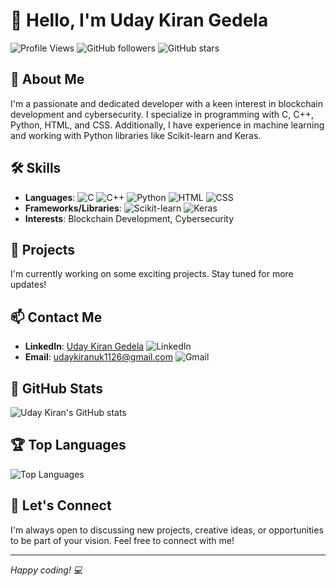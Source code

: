 # 👋 Hello, I'm Uday Kiran Gedela

![Profile Views](https://komarev.com/ghpvc/?username=UdayKiran112&color=brightgreen)
![GitHub followers](https://img.shields.io/github/followers/UdayKiran112?label=Follow&style=social)
![GitHub stars](https://img.shields.io/github/stars/UdayKiran112?affiliations=OWNER%2CCOLLABORATOR&style=social)

## 🚀 About Me

I'm a passionate and dedicated developer with a keen interest in blockchain development and cybersecurity. I specialize in programming with C, C++, Python, HTML, and CSS. Additionally, I have experience in machine learning and working with Python libraries like Scikit-learn and Keras.

## 🛠️ Skills

- **Languages**: 
  ![C](https://img.shields.io/badge/C-A8B9CC?style=flat-square&logo=c&logoColor=white)
  ![C++](https://img.shields.io/badge/C++-00599C?style=flat-square&logo=cplusplus&logoColor=white)
  ![Python](https://img.shields.io/badge/Python-3776AB?style=flat-square&logo=python&logoColor=white)
  ![HTML](https://img.shields.io/badge/HTML5-E34F26?style=flat-square&logo=html5&logoColor=white)
  ![CSS](https://img.shields.io/badge/CSS3-1572B6?style=flat-square&logo=css3&logoColor=white)
- **Frameworks/Libraries**: 
  ![Scikit-learn](https://img.shields.io/badge/scikit--learn-F7931E?style=flat-square&logo=scikit-learn&logoColor=white)
  ![Keras](https://img.shields.io/badge/Keras-D00000?style=flat-square&logo=keras&logoColor=white)
- **Interests**: Blockchain Development, Cybersecurity

## 🎯 Projects

I'm currently working on some exciting projects. Stay tuned for more updates!

## 📫 Contact Me

- **LinkedIn**: [Uday Kiran Gedela](https://www.linkedin.com/in/uday-kiran-gedela-831b94248/) ![LinkedIn](https://img.shields.io/badge/-LinkedIn-0A66C2?style=flat-square&logo=LinkedIn&logoColor=white)
- **Email**: [udaykiranuk1126@gmail.com](mailto:udaykiranuk1126@gmail.com) ![Gmail](https://img.shields.io/badge/Gmail-D14836?style=flat-square&logo=gmail&logoColor=white)

## 🌟 GitHub Stats

![Uday Kiran's GitHub stats](https://github-readme-stats.vercel.app/api?username=UdayKiran112&show_icons=true&theme=radical)

## 🏆 Top Languages

![Top Languages](https://github-readme-stats.vercel.app/api/top-langs/?username=UdayKiran112&layout=compact&theme=radical)

## 💬 Let's Connect

I'm always open to discussing new projects, creative ideas, or opportunities to be part of your vision. Feel free to connect with me!

---

*Happy coding! 💻*
